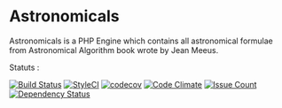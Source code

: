 # Astronomicals

Astronomicals is a PHP Engine which contains all astronomical formulae from Astronomical Algorithm book wrote by Jean Meeus.

Statuts :

[![Build Status](https://travis-ci.org/neooblaster/Astronomical.svg?branch=master)](https://travis-ci.org/neooblaster/Astronomical)
[![StyleCI](https://styleci.io/repos/93102859/shield?branch=master)](https://styleci.io/repos/93102859)
[![codecov](https://codecov.io/gh/neooblaster/Astronomical/branch/master/graph/badge.svg)](https://codecov.io/gh/neooblaster/Astronomical)
[![Code Climate](https://codeclimate.com/github/neooblaster/Astronomical/badges/gpa.svg)](https://codeclimate.com/github/neooblaster/Astronomical)
[![Issue Count](https://codeclimate.com/github/neooblaster/Astronomical/badges/issue_count.svg)](https://codeclimate.com/github/neooblaster/Astronomical)
[![Dependency Status](https://www.versioneye.com/user/projects/59316b8822f278003c5f8515/badge.svg?style=flat-square)](https://www.versioneye.com/user/projects/59316b8822f278003c5f8515)
